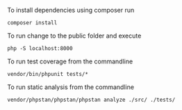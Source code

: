 
To install dependencies using composer run

`composer install`

To run change to the public folder and execute

`php -S localhost:8000`

To run test coverage from the commandline

`vendor/bin/phpunit tests/*`

To run static analysis from the commandline

`vendor/phpstan/phpstan/phpstan analyze ./src/ ./tests/`